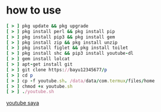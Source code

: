 # how to use

```ruby
[ > ] pkg update && pkg upgrade
[ > ] pkg install perl && pkg install pip
[ > ] pkg install pip3 && pkg install gem
[ > ] pkg install zip && pkg install unzip
[ > ] pkg install figlet && pkg install toilet
[ > ] pkg install shc && pip3 install youtube-dl
[ > ] gem install lolcat
[ > ] apt-get install git
[ > ] git clone https://bayu12345677/p
[ > ] cd p
[ > ] cp -f youtube.sh. /data/data/com.termux/files/home
[ > ] chmod +x youtube.sh
[ > ] ./youtube.sh
```

[youtube saya](https://youtube.com/channel/UCtu-GcxKL8kJBXpR1wfMgWg)
